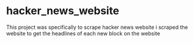 # hacker_news_website

This project was specifically to scrape hacker news website
i scraped the website to get the headlines of each new block on the website
